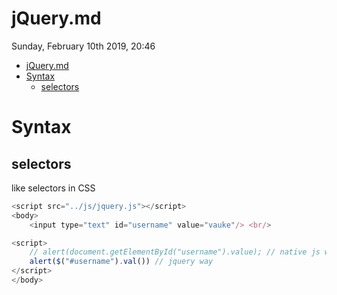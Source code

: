 # jQuery.md
Sunday, February 10th 2019, 20:46

<!-- @import "[TOC]" {cmd="toc" depthFrom=1 depthTo=6 orderedList=false} -->
<!-- code_chunk_output -->

* [jQuery.md](#jquerymd)
* [Syntax](#syntax)
	* [selectors](#selectors)

<!-- /code_chunk_output -->

# Syntax

## selectors

like selectors in CSS

```js
<script src="../js/jquery.js"></script>
<body>
    <input type="text" id="username" value="vauke"/> <br/>

<script>
    // alert(document.getElementById("username").value); // native js way
    alert($("#username").val()) // jquery way
</script>
</body>
```
